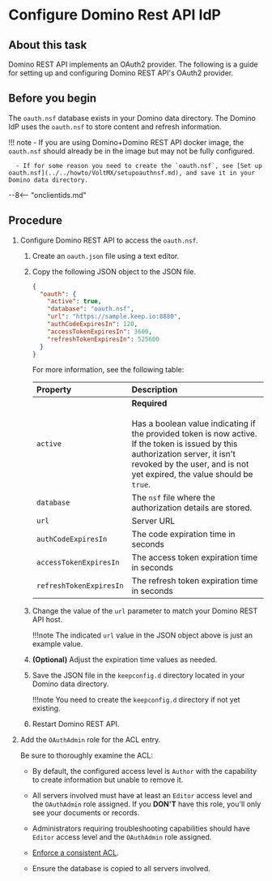 # Configure Domino Rest API IdP

## About this task

Domino REST API implements an OAuth2 provider. The following is a guide for setting up and configuring Domino REST API's OAuth2 provider.

## Before you begin

The `oauth.nsf` database exists in your Domino data directory. The Domino IdP uses the `oauth.nsf` to store content and refresh information.

!!! note - If you are using Domino+Domino REST API docker image, the `oauth.nsf` should already be in the image but may not be fully configured.

      - If for some reason you need to create the `oauth.nsf`, see [Set up oauth.nsf](../../howto/VoltMX/setupoauthnsf.md), and save it in your Domino data directory.

--8<-- "onclientids.md"

## Procedure

1. Configure Domino REST API to access the `oauth.nsf`.

   1. Create an `oauth.json` file using a text editor.
   2. Copy the following JSON object to the JSON file.

      ```json
      {
        "oauth": {
          "active": true,
          "database": "oauth.nsf",
          "url": "https://sample.keep.io:8880",
          "authCodeExpiresIn": 120,
          "accessTokenExpiresIn": 3600,
          "refreshTokenExpiresIn": 525600
        }
      }
      ```

      For more information, see the following table:

      | Property                | Description                                                                                                                                                                                                                     |
      | :---------------------- | :------------------------------------------------------------------------------------------------------------------------------------------------------------------------------------------------------------------------------ |
      | `active`                | **Required** <br><br>Has a boolean value indicating if the provided token is now active. If the token is issued by this authorization server, it isn't revoked by the user, and is not yet expired, the value should be `true`. |
      | `database`              | The `nsf` file where the authorization details are stored.                                                                                                                                                                      |
      | `url`                   | Server URL                                                                                                                                                                                                                      |
      | `authCodeExpiresIn`     | The code expiration time in seconds                                                                                                                                                                                             |
      | `accessTokenExpiresIn`  | The access token expiration time in seconds                                                                                                                                                                                     |
      | `refreshTokenExpiresIn` | The refresh token expiration time in seconds                                                                                                                                                                                    |

   3. Change the value of the `url` parameter to match your Domino REST API host.

      !!!note
      The indicated `url` value in the JSON object above is just an example value.

   4. **(Optional)** Adjust the expiration time values as needed.
   5. Save the JSON file in the `keepconfig.d` directory located in your Domino data directory.

      !!!note
      You need to create the `keepconfig.d` directory if not yet existing.

   6. Restart Domino REST API.

2. Add the `OAuthAdmin` role for the ACL entry.

   Be sure to thoroughly examine the ACL:

   - By default, the configured access level is `Author` with the capability to create information but unable to remove it.
   - All servers involved must have at least an `Editor` access level and the `OAuthAdmin` role assigned. If you **DON'T** have this role, you'll only see your documents or records.
   - Administrators requiring troubleshooting capabilities should have `Editor` access level and the `OAuthAdmin` role assigned.

   - [Enforce a consistent ACL](https://help.hcltechsw.com/domino/14.0.0/admin/conf_enforcingaconsistentaccesscontrollist_t.html?hl=consistent%2Cacl).
   - Ensure the database is copied to all servers involved.
